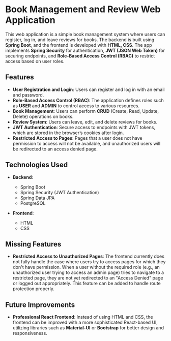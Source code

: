 # Book Management and Review Web Application

This web application is a simple book management system where users can register, log in, and leave reviews for books. The backend is built using **Spring Boot**, and the frontend is developed with **HTML, CSS**. The app implements **Spring Security** for authentication, **JWT (JSON Web Token)** for securing endpoints, and **Role-Based Access Control (RBAC)** to restrict access based on user roles.

## Features

- **User Registration and Login**: Users can register and log in with an email and password.
- **Role-Based Access Control (RBAC)**: The application defines roles such as **USER** and **ADMIN** to control access to various resources.
- **Book Management**: Users can perform **CRUD** (Create, Read, Update, Delete) operations on books.
- **Review System**: Users can leave, edit, and delete reviews for books.
- **JWT Authentication**: Secure access to endpoints with JWT tokens, which are stored in the browser’s cookies after login.
- **Restricted Access to Pages**: Pages that a user does not have permission to access will not be available, and unauthorized users will be redirected to an access denied page.

## Technologies Used

- **Backend**:
  - Spring Boot
  - Spring Security (JWT Authentication)
  - Spring Data JPA
  - PostgreSQL

- **Frontend**:
  - HTML
  - CSS

## Missing Features

- **Restricted Access to Unauthorized Pages**: The frontend currently does not fully handle the case where users try to access pages for which they don't have permission. When a user without the required role (e.g., an unauthorized user trying to access an admin page) tries to navigate to a restricted page, they are not yet redirected to an "Access Denied" page or logged out appropriately. This feature can be added to handle route protection properly.

## Future Improvements

- **Professional React Frontend**: Instead of using HTML and CSS, the frontend can be improved with a more sophisticated React-based UI, utilizing libraries such as **Material-UI** or **Bootstrap** for better design and responsiveness.

